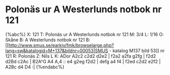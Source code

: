 # Polonäs ur A Westerlunds notbok nr 121

{%abc%}
X: 121
T: Polonäs ur A Westerlunds notbok nr 121
M: 3/4
L: 1/16
O: Skåne
B: A Westerlunds notbok nr 121
B: [[http://www.smus.se/earkiv/fmk/browselarge.php?lang=sw&katalogid=M+137&bildnr=00053|SMUS - katalog M137 bild 53]] nr 121
R: Polonäs
Z: Nils L
K: ADor
A2c2 c2d2 d2e2 | f2a2 a2fa g2fg | f2d2 d2Bd c2Ac | B2A^G A4 A,4 :: 
e4 g2eg f2d2 | defg a4 f4 | f2ed c2d2 e2f2 | A2Bc d4 D4 :|
{%endabc%}
